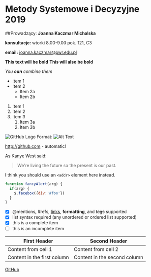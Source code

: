 # Metody Systemowe i Decyzyjne 2019

##Prowadzący:
**Joanna Kaczmar Michalska**

**konsultacje:**
wtorki 8.00-9.00
pok. 121, C3

**email:**
joanna.kaczmar@pwr.edu.pl


**This text will be bold**
__This will also be bold__

_You **can** combine them_


* Item 1
* Item 2
  * Item 2a
  * Item 2b


1. Item 1
1. Item 2
1. Item 3
   1. Item 3a
   1. Item 3b

  
![GitHub Logo](/images/logo.png)
Format: ![Alt Text](url)

http://github.com - automatic!

As Kanye West said:

> We're living the future so
> the present is our past.

I think you should use an
`<addr>` element here instead.

```javascript
function fancyAlert(arg) {
  if(arg) {
    $.facebox({div:'#foo'})
  }
}
```

- [x] @mentions, #refs, [links](), **formatting**, and <del>tags</del> supported
- [x] list syntax required (any unordered or ordered list supported)
- [x] this is a complete item
- [ ] this is an incomplete item

First Header | Second Header
------------ | -------------
Content from cell 1 | Content from cell 2
Content in the first column | Content in the second column
[GitHub](http://github.com)
